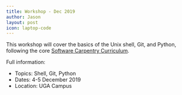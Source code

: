 ```yaml
---
title: Workshop - Dec 2019
author: Jason
layout: post
icon: laptop-code
---
```

This workshop will cover the basics of the Unix shell, Git, and Python, following the core <a href="https://software-carpentry.org/lessons/">Software Carpentry Curriculum</a>.

Full information:
* Topics: Shell, Git, Python
* Dates: 4-5 December 2019
* Location: UGA Campus
